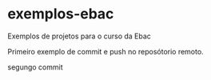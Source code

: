 # exemplos-ebac
Exemplos de projetos para o curso da Ebac

Primeiro exemplo de commit e push no reposótorio remoto.

segungo commit
